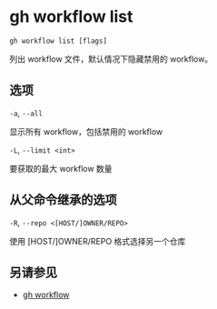 # gh workflow list

```
gh workflow list [flags]
```

列出 workflow 文件，默认情况下隐藏禁用的 workflow。

## 选项

`-a`, `--all`

显示所有 workflow，包括禁用的 workflow

`-L`, `--limit <int>`

要获取的最大 workflow 数量

## 从父命令继承的选项

`-R`, `--repo <[HOST/]OWNER/REPO>`

使用 [HOST/]OWNER/REPO 格式选择另一个仓库

## 另请参见

- [gh workflow](/gh_workflow)